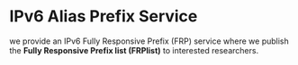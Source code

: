 # IPv6 Alias Prefix Service
we provide an IPv6 Fully Responsive Prefix (FRP) service where we publish the <b>Fully Responsive Prefix list (FRPlist)</b> to interested researchers.